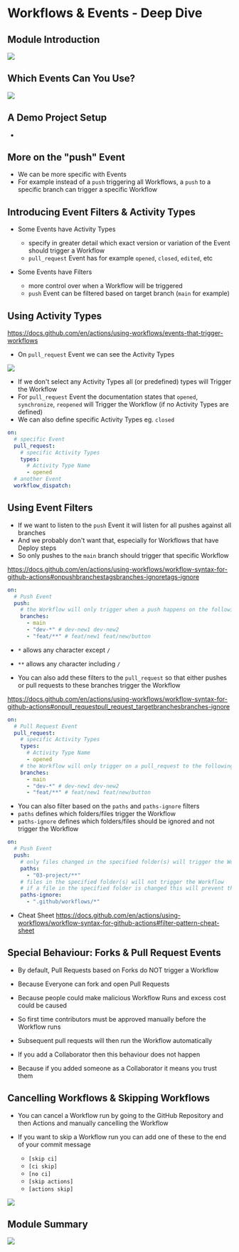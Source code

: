 # Workflows & Events - Deep Dive

## Module Introduction

![](04-01.png)

## Which Events Can You Use?

![](04-02.png)

## A Demo Project Setup

-

## More on the "push" Event

- We can be more specific with Events
- For example instead of a `push` triggering all Workflows, a `push` to a specific branch can trigger a specific Workflow

## Introducing Event Filters & Activity Types

- Some Events have Activity Types

  - specify in greater detail which exact version or variation of the Event should trigger a Workflow
  - `pull_request` Event has for example `opened`, `closed`, `edited`, etc

- Some Events have Filters
  - more control over when a Workflow will be triggered
  - `push` Event can be filtered based on target branch (`main` for example)

## Using Activity Types

https://docs.github.com/en/actions/using-workflows/events-that-trigger-workflows

- On `pull_request` Event we can see the Activity Types

![](04-03.png)

- If we don't select any Activity Types all (or predefined) types will Trigger the Workflow
- For `pull_request` Event the documentation states that `opened`, `synchronize`, `reopened` will Trigger the Workflow (if no Activity Types are defined)
- We can also define specific Activity Types eg. `closed`

```yml
on:
  # specific Event
  pull_request:
    # specific Activity Types
    types:
      # Activity Type Name
      - opened
  # another Event
  workflow_dispatch:
```

## Using Event Filters

- If we want to listen to the `push` Event it will listen for all pushes against all branches
- And we probably don't want that, especially for Workflows that have Deploy steps
- So only pushes to the `main` branch should trigger that specific Workflow

https://docs.github.com/en/actions/using-workflows/workflow-syntax-for-github-actions#onpushbranchestagsbranches-ignoretags-ignore

```yml
on:
  # Push Event
  push:
    # the Workflow will only trigger when a push happens on the following branches:
    branches:
      - main
      - "dev-*" # dev-new1 dev-new2
      - "feat/**" # feat/new1 feat/new/button
```

- `*` allows any character except `/`
- `**` allows any character including `/`

- You can also add these filters to the `pull_request` so that either pushes or pull requests to these branches trigger the Workflow

https://docs.github.com/en/actions/using-workflows/workflow-syntax-for-github-actions#onpull_requestpull_request_targetbranchesbranches-ignore

```yml
on:
  # Pull Request Event
  pull_request:
    # specific Activity Types
    types:
      # Activity Type Name
      - opened
    # the Workflow will only trigger on a pull_request to the following branches:
    branches:
      - main
      - "dev-*" # dev-new1 dev-new2
      - "feat/**" # feat/new1 feat/new/button
```

- You can also filter based on the `paths` and `paths-ignore` filters
- `paths` defines which folders/files trigger the Workflow
- `paths-ignore` defines which folders/files should be ignored and not trigger the Workflow

```yml
on:
  # Push Event
  push:
    # only files changed in the specified folder(s) will trigger the Workflow
    paths:
      - "03-project/**"
    # files in the specified folder(s) will not trigger the Workflow
    # if a file in the specified folder is changed this will prevent the Workflow from running (even if other files are changed)
    paths-ignore:
      - ".github/workflows/*"
```

- Cheat Sheet https://docs.github.com/en/actions/using-workflows/workflow-syntax-for-github-actions#filter-pattern-cheat-sheet

## Special Behaviour: Forks & Pull Request Events

- By default, Pull Requests based on Forks do NOT trigger a Workflow
- Because Everyone can fork and open Pull Requests

- Because people could make malicious Workflow Runs and excess cost could be caused
- So first time contributors must be approved manually before the Workflow runs
- Subsequent pull requests will then run the Workflow automatically

- If you add a Collaborator then this behaviour does not happen
- Because if you added someone as a Collaborator it means you trust them

## Cancelling Workflows & Skipping Workflows

- You can cancel a Workflow run by going to the GitHub Repository and then Actions and manually cancelling the Workflow

- If you want to skip a Workflow run you can add one of these to the end of your commit message

  - `[skip ci]`
  - `[ci skip]`
  - `[no ci]`
  - `[skip actions]`
  - `[actions skip]`

![](04-04.png)

## Module Summary

![](04-05.png)
